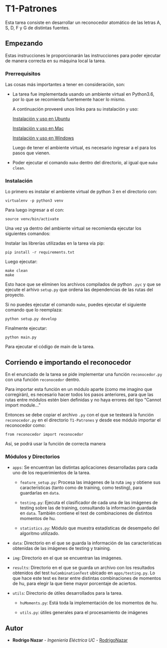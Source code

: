 # T1-Patrones

Esta tarea consiste en desarrollar un reconocedor atomático de las letras A, S, D, F y G de distintas fuentes.

## Empezando

Estas instrucciones le proporcionarán las instrucciones para poder ejecutar de manera correcta en su máquina local la tarea.

### Prerrequisitos

Las cosas más importantes a tener en consideración, son:

* La tarea fue implementada usando un ambiente virtual en Python3.6, por lo que se recomienda fuertemente hacer lo mismo.

  A continuación proveeré unos links para su instalación y uso:

  [Instalación y uso en Ubuntu](https://www.digitalocean.com/community/tutorials/como-instalar-python-3-y-configurar-un-entorno-de-programacion-en-ubuntu-18-04-guia-de-inicio-rapido-es)

  [Instalación y uso en Mac](https://sourabhbajaj.com/mac-setup/Python/virtualenv.html)

  [Instalación y uso en Windows](https://programwithus.com/learn-to-code/Pip-and-virtualenv-on-Windows/)

  Luego de tener el ambiente virtual, es necesario ingresar a el para los pasos que vienen.

* Poder ejecutar el comando ```make``` dentro del directorio, al igual que ```make clean```.

### Instalación

Lo primero es instalar el ambiente virtual de python 3 en el directorio con:

```
virtualenv -p python3 venv
```

Para luego ingresar a el con:

```
source venv/bin/activate
```

Una vez ya dentro del ambiente virtual se recomienda ejecutar los siguientes comandos:

Instalar las librerías utilizadas en la tarea vía pip:
```
pip install -r requirements.txt
```

Luego ejecutar:

```
make clean
make
```

Esto hace que se eliminen los archivos compilados de python ```.pyc``` y que se ejecute el arhivo ```setup.py``` que ordena las dependencias de las rutas del proyecto.

Si no puedes ejecutar el comando ```make```, puedes ejecutar el siguiente comando que lo reemplaza:
```
python setup.py develop
```


Finalmente ejecutar:

```
python main.py
```

Para ejecutar el código de main de la tarea.

## Corriendo e importando el reconocedor

En el enunciado de la tarea se pide implementar una función ```reconocedor.py``` con una función ```reconocedor``` dentro.

Para importar esta función en un módulo aparte (como me imagino que corregirán), es necesario hacer todos los pasos anteriores, para que las rutas entre módulos estén bien definidas y no haya errores del tipo "Cannot import module..."

Entonces se debe copiar el archivo ```.py``` con el que se testeará la función ```reconocedor.py``` en el directorio ```T1-Patrones``` y desde ese módulo importar el reconocedor como:

```
from reconocedor import reconocedor
```

Así, se podrá usar la función de correcta manera

### Módulos y Directorios

* ```apps```: Se encuentran las distintas aplicaciones desarrolladas para cada uno de los requerimientos de la tarea.

  * ```feature_setup.py```: Procesa las imágenes de la ruta ```img``` y obtiene sus características (tanto como de training, como testing), para guardarlas en ```data```.

  * ```testing.py```: Ejecuta el clasificador de cada una de las imágenes de testing sobre las de training, consultando la información guardada en ```data```. También contiene el test de combinaciones de distintos momentos de hu.

  * ```statistics.py```: Módulo que muestra estadísticas de desempeño del algoritmo utilizado.

* ```data```: Directorio en el que se guarda la información de las características obtenidas de las imágenes de testing y training.

* ```img```: Directorio en el que se encuentran las imágenes.

* ```results```: Directorio en el que se guarda un archivo con los resultados obtenidos del test ```huCombinationTest``` ubicado en ```apps/testing.py```. Lo que hace este test es iterar entre distintas combinaciones de momentos de hu, para elegir la que tiene mayor porcentaje de aciertos.

* ```utils```: Directorio de útiles desarrollados para la tarea.

  * ```huMoments.py```: Está toda la implementación de los momentos de hu.

  * ```utils.py```: útiles generales para el procesamiento de imágenes


## Autor

* **Rodrigo Nazar** - *Ingeniería Eléctrica UC* - [RodrigoNazar](https://github.com/RodrigoNazar)
